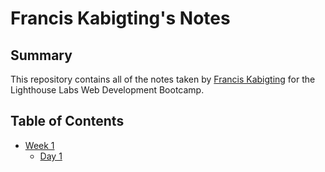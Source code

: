 # Francis Kabigting's Notes
## Summary 

This repository contains all of the notes taken by [Francis Kabigting](https://github.com/franciskabigting/README.md.gits) for the Lighthouse Labs Web Development Bootcamp.

## Table of Contents

* [Week 1](/Week_1)
  * [Day 1](/Week_1/Day_1)
